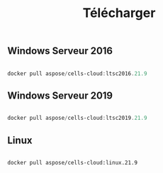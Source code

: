 ﻿---
title: Télécharger
second_title: Aspose.Cells Cloud Documen
type: docs
url: /fr/docker/downloads/
description: Télécharger Aspose.Cells Images Docker Cloud
weight: 30
---
##  Windows Serveur 2016 ##

```powershell

docker pull aspose/cells-cloud:ltsc2016.21.9

```

##  Windows Serveur 2019 ##

```powershell

docker pull aspose/cells-cloud:ltsc2019.21.9

```


##  Linux ##

```sh

docker pull aspose/cells-cloud:linux.21.9

```
